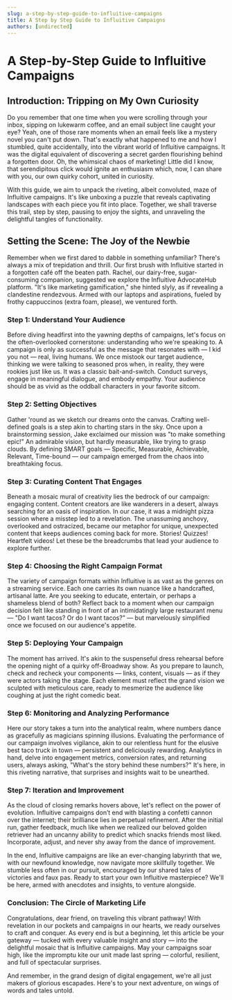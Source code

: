```yaml
---
slug: a-step-by-step-guide-to-influitive-campaigns
title: A Step by Step Guide to Influitive Campaigns
authors: [undirected]
---
```



# A Step-by-Step Guide to Influitive Campaigns

## Introduction: Tripping on My Own Curiosity

Do you remember that one time when you were scrolling through your inbox, sipping on lukewarm coffee, and an email subject line caught your eye? Yeah, one of those rare moments when an email feels like a mystery novel you can't put down. That's exactly what happened to me and how I stumbled, quite accidentally, into the vibrant world of Influitive campaigns. It was the digital equivalent of discovering a secret garden flourishing behind a forgotten door. Oh, the whimsical chaos of marketing! Little did I know, that serendipitous click would ignite an enthusiasm which, now, I can share with you, our own quirky cohort, united in curiosity.

With this guide, we aim to unpack the riveting, albeit convoluted, maze of Influitive campaigns. It's like unboxing a puzzle that reveals captivating landscapes with each piece you fit into place. Together, we shall traverse this trail, step by step, pausing to enjoy the sights, and unraveling the delightful tangles of functionality. 

## Setting the Scene: The Joy of the Newbie

Remember when we first dared to dabble in something unfamiliar? There's always a mix of trepidation and thrill. Our first brush with Influitive started in a forgotten café off the beaten path. Rachel, our dairy-free, sugar-consuming companion, suggested we explore the Influitive AdvocateHub platform. "It's like marketing gamification," she hinted slyly, as if revealing a clandestine rendezvous. Armed with our laptops and aspirations, fueled by frothy cappuccinos (extra foam, please), we ventured forth.

### Step 1: Understand Your Audience

Before diving headfirst into the yawning depths of campaigns, let's focus on the often-overlooked cornerstone: understanding who we're speaking to. A campaign is only as successful as the message that resonates with — I kid you not — real, living humans. We once mistook our target audience, thinking we were talking to seasoned pros when, in reality, they were rookies just like us. It was a classic bait-and-switch. Conduct surveys, engage in meaningful dialogue, and embody empathy. Your audience should be as vivid as the oddball characters in your favorite sitcom.

### Step 2: Setting Objectives

Gather 'round as we sketch our dreams onto the canvas. Crafting well-defined goals is a step akin to charting stars in the sky. Once upon a brainstorming session, Jake exclaimed our mission was "to make something epic!" An admirable vision, but hardly measurable, like trying to grasp clouds. By defining SMART goals — Specific, Measurable, Achievable, Relevant, Time-bound — our campaign emerged from the chaos into breathtaking focus.

### Step 3: Curating Content That Engages

Beneath a mosaic mural of creativity lies the bedrock of our campaign: engaging content. Content creators are like wanderers in a desert, always searching for an oasis of inspiration. In our case, it was a midnight pizza session where a misstep led to a revelation. The unassuming anchovy, overlooked and ostracized, became our metaphor for unique, unexpected content that keeps audiences coming back for more. Stories! Quizzes! Heartfelt videos! Let these be the breadcrumbs that lead your audience to explore further.

### Step 4: Choosing the Right Campaign Format

The variety of campaign formats within Influitive is as vast as the genres on a streaming service. Each one carries its own nuance like a handcrafted, artisanal latte. Are you seeking to educate, entertain, or perhaps a shameless blend of both? Reflect back to a moment when our campaign decision felt like standing in front of an intimidatingly large restaurant menu — "Do I want tacos? Or do I want tacos?" — but marvelously simplified once we focused on our audience's appetite. 

### Step 5: Deploying Your Campaign

The moment has arrived. It's akin to the suspenseful dress rehearsal before the opening night of a quirky off-Broadway show. As you prepare to launch, check and recheck your components — links, content, visuals — as if they were actors taking the stage. Each element must reflect the grand vision we sculpted with meticulous care, ready to mesmerize the audience like coughing at just the right comedic beat.

### Step 6: Monitoring and Analyzing Performance

Here our story takes a turn into the analytical realm, where numbers dance as gracefully as magicians spinning illusions. Evaluating the performance of our campaign involves vigilance, akin to our relentless hunt for the elusive best taco truck in town — persistent and deliciously rewarding. Analytics in hand, delve into engagement metrics, conversion rates, and returning users, always asking, "What's the story behind these numbers?" It's here, in this riveting narrative, that surprises and insights wait to be unearthed.

### Step 7: Iteration and Improvement

As the cloud of closing remarks hovers above, let's reflect on the power of evolution. Influitive campaigns don’t end with blasting a confetti cannon over the internet; their brilliance lies in perpetual refinement. After the initial run, gather feedback, much like when we realized our beloved golden retriever had an uncanny ability to predict which snacks friends most liked. Incorporate, adjust, and never shy away from the dance of improvement. 

In the end, Influitive campaigns are like an ever-changing labyrinth that we, with our newfound knowledge, now navigate more skillfully together. We stumble less often in our pursuit, encouraged by our shared tales of victories and faux pas. Ready to start your own Influitive masterpiece? We'll be here, armed with anecdotes and insights, to venture alongside.

### Conclusion: The Circle of Marketing Life

Congratulations, dear friend, on traveling this vibrant pathway! With revelation in our pockets and campaigns in our hearts, we ready ourselves to craft and conquer. As every end is but a beginning, let this article be your gateway — tucked with every valuable insight and story — into the delightful mosaic that is Influitive campaigns. May your campaigns soar high, like the impromptu kite our unit made last spring — colorful, resilient, and full of spectacular surprises.

And remember, in the grand design of digital engagement, we're all just makers of glorious escapades. Here's to your next adventure, on wings of words and tales untold.
```
